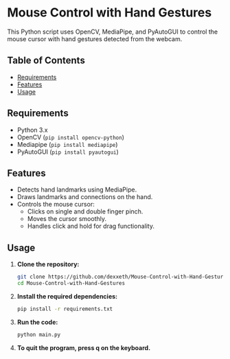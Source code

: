 # Mouse Control with Hand Gestures

This Python script uses OpenCV, MediaPipe, and PyAutoGUI to control the mouse cursor with hand gestures detected from the webcam.

## Table of Contents

- [Requirements](#requirements)
- [Features](#features)
- [Usage](#usage)

## Requirements

- Python 3.x
- OpenCV (`pip install opencv-python`)
- Mediapipe (`pip install mediapipe`)
- PyAutoGUI (`pip install pyautogui`)

## Features

- Detects hand landmarks using MediaPipe.
- Draws landmarks and connections on the hand.
- Controls the mouse cursor:
  - Clicks on single and double finger pinch.
  - Moves the cursor smoothly.
  - Handles click and hold for drag functionality.

## Usage

1. **Clone the repository:**

   ```bash
   git clone https://github.com/dexxeth/Mouse-Control-with-Hand-Gestures.git
   cd Mouse-Control-with-Hand-Gestures
   
2. **Install the required dependencies:**

   ```bash
   pip install -r requirements.txt

3. **Run the code:**

   ```bash
   python main.py
   
4. **To quit the program, press q on the keyboard.**

